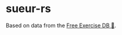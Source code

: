 # sueur-rs

Based on data from the [Free Exercise DB 💪](https://github.com/yuhonas/free-exercise-db).
